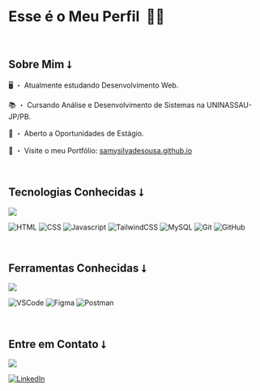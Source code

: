# Esse é o Meu Perfil ‎ ‎👋🙂

<br>

## Sobre Mim ⭣

🖥 ・ Atualmente estudando Desenvolvimento Web.

📚 ・ Cursando Análise e Desenvolvimento de Sistemas na UNINASSAU-JP/PB.

💼 ・ Aberto a Oportunidades de Estágio.

🧩 ・ Visite o meu Portfólio: [samysilvadesousa.github.io](https://samysilvadesousa.github.io)

<br>

## Tecnologias Conhecidas ⭣

<img src="https://skillicons.dev/icons?i=html,css,javascript,tailwind,mysql,git,github" />

![HTML](https://badgen.net/badge/Label/HTML/E14E1D?icon=icon&label=)
![CSS](https://badgen.net/badge/Label/CSS/0277BD?icon=icon&label=)
![Javascript](https://badgen.net/badge/Label/Javascript/F0DB4F?icon=icon&label=)
![TailwindCSS](https://badgen.net/badge/Label/TailwindCSS/24BBBC?icon=icon&label=)
![MySQL](https://badgen.net/badge/Label/MySQL/242938?icon=icon&label=)
![Git](https://badgen.net/badge/Label/Git/F03C2E?icon=icon&label=)
![GitHub](https://badgen.net/badge/Label/GitHub/242938?icon=icon&label=)

<br>

## Ferramentas Conhecidas ⭣
<img src="https://skillicons.dev/icons?i=vscode,figma,postman" />

![VSCode](https://badgen.net/badge/Label/VSCode/3C99D4?icon=icon&label=)
![Figma](https://badgen.net/badge/Label/Figma/A259FF?icon=icon&label=)
![Postman](https://badgen.net/badge/Label/Postman/FF6C37?icon=icon&label=)

<br>

## Entre em Contato ⭣
<img src="https://skillicons.dev/icons?i=linkedin" />

[![LinkedIn](https://badgen.net/badge/Label/LinkedIn/0A66C2?icon=icon&label=)](https://www.linkedin.com/in/samysilvadesousa/)

<br>
